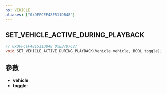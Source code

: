 ```yaml
---
ns: VEHICLE
aliases: ["0xDFFCEF48E511DB48"]
---
```

## SET_VEHICLE_ACTIVE_DURING_PLAYBACK

```c
// 0xDFFCEF48E511DB48 0xEB7D7C27
void SET_VEHICLE_ACTIVE_DURING_PLAYBACK(Vehicle vehicle, BOOL toggle);
```

## 參數
* **vehicle**: 
* **toggle**: 

